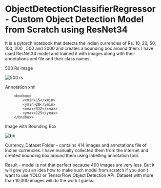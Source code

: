  # ObjectDetectionClassifierRegressor  - Custom Object Detection Model from Scratch using ResNet34
It is a pytorch notebook that detects the indian currencies of Rs. 10, 20, 50, 100, 200 , 500 and 2000 and creates a bounding box around them. I have used ResNet34 model and trained it with images along with their annotations xml file and their class names. 

500 Rs Image

![500 rs](https://github.com/epicure24/ObjectDetection-ComputerVision/blob/main/Currency_Dataset/images/fiveHundred/500_1%20(copy).jpeg)

Annotation xml 

		<bndbox>
			<xmin>15</xmin>
			<ymin>28</ymin>
			<xmax>312</xmax>
			<ymax>125</ymax>
		</bndbox>
		
Image with Bounding Box

![bb](https://github.com/epicure24/ObjectDetection-ComputerVision/blob/main/Currency_Dataset/index.png)

Currency_Dataset Folder - contains 414 images and annotations file of Indian currencies. I have manually collected them from the internet and created bounding box around them using labelImg annotation tool.

Result - model is not that perfect because 400 images are very less. But it will give you an idea how to make such model from scratch if you don't want to use YOLO or TensorFlow Object Detection API. Dataset with more than 10,000 images will do the work I guess.
